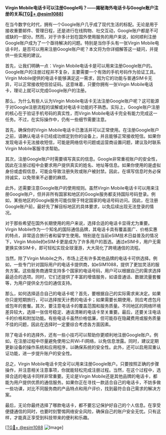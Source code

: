 **Virgin Mobile电话卡可以注册Google吗？——揭秘海外电话卡与Google账户注册的关系[[TG💪+ @esim1088](https://t.me/s/esim1088)]**

在当今数字化时代，拥有一个Google账户几乎成了现代生活的标配。无论是用于接收重要邮件、管理日程，还是进行在线购物、社交互动，Google账户都是不可或缺的一部分。然而，对于许多计划在国外使用服务的用户来说，如何顺利注册Google账户成为了一个亟待解决的问题。特别是当你手头有一张Virgin Mobile电话卡时，是否可以用来注册Google账户呢？本文将为你详细解答这一疑问，并提供一些实用的建议。

首先，让我们明确一点：Virgin Mobile电话卡是可以用来注册Google账户的。Google账户的注册过程并不复杂，主要需要一个有效的手机号码作为验证工具。Virgin Mobile提供的电话卡能够满足这一需求，因为它的功能与普通SIM卡无异，可以正常接收短信验证码。这意味着，只要你拥有一张Virgin Mobile电话卡，理论上就可以完成Google账户的注册。

那么，为什么有些人认为Virgin Mobile电话卡无法注册Google账户呢？这可能源于对Google注册流程的误解或对电话卡功能的不熟悉。实际上，Google账户注册的核心在于验证手机号码的真实性，而Virgin Mobile电话卡完全有能力完成这一任务。不过，在实际操作中，仍有一些细节需要注意。

首先，确保你的Virgin Mobile电话卡已激活并可以正常使用。在注册Google账户之前，请确认电话卡已经成功绑定到你的设备上，并且能够正常接收短信。如果你发现电话卡无法接收短信，可能是网络信号问题或运营商设置问题，建议及时联系Virgin Mobile客服寻求帮助。

其次，注册Google账户时需要填写真实的信息。Google非常重视账户的安全性，因此在注册过程中会要求用户提供真实的姓名、地址等信息。如果你使用的是虚拟身份或虚假信息，可能会导致注册失败或账户被封禁。因此，在填写信息时务必保持诚实，以免带来不必要的麻烦。

此外，还需要注意Google账户的使用规则。虽然Virgin Mobile电话卡可以用来注册Google账户，但并非所有国家和地区的Google服务都支持国际号码登录。例如，某些地区的Google服务可能仅限于特定国家的电话号码访问。因此，在注册Google账户前，最好先了解目标地区的具体要求，以免后续出现无法登录的情况。

对于那些希望在国外长期使用的用户来说，选择合适的电话卡显得尤为重要。Virgin Mobile作为一个知名的国际通信品牌，其电话卡具有覆盖面广、价格实惠的特点，非常适合旅行者和留学生使用。特别是在当前eSIM技术日益普及的情况下，Virgin Mobile的eSIM卡更是成为了许多用户的首选。通过eSIM卡，用户无需更换实体SIM卡，即可轻松实现全球漫游，大大简化了跨境通信的流程。

当然，除了Virgin Mobile之外，市场上还有许多其他品牌的电话卡可供选择。例如，一些专门针对国际用户的电话卡提供商，如eSIM1088，提供了更加灵活的服务方案。这些服务商通常支持多个国家的电话号码，用户可以根据自己的需求选择最适合的选项。同时，它们还提供了丰富的增值服务，如语音通话、数据流量套餐等，为用户提供全方位的通信支持。

那么，如何选择适合自己的电话卡呢？首先，要根据自己的实际需求来决定。如果你只是短期旅行，可以选择按天计费的电话卡；如果需要长期使用，则应考虑包月或包年的套餐。其次，要注意电话卡的覆盖范围和服务质量。不同地区的网络环境差异较大，选择一张信号稳定、通话清晰的电话卡至关重要。最后，还要关注电话卡的价格和附加功能。有些电话卡虽然价格低廉，但可能存在隐藏费用或服务质量不佳的问题，因此在选择时一定要综合考虑各方面因素。

除了电话卡的选择外，还有一些小技巧可以帮助你更顺利地注册Google账户。例如，在注册过程中尽量避免使用公共Wi-Fi网络，以免信息泄露。同时，建议定期更新设备的操作系统和应用程序，以确保系统的安全性。此外，还可以启用双重认证功能，进一步提升账户的安全性。

总之，Virgin Mobile电话卡完全可以用来注册Google账户。只要按照正确的步骤操作，并注意相关注意事项，你就能轻松完成注册过程。当然，在这个过程中，选择合适的电话卡同样非常重要。无论是Virgin Mobile还是其他品牌的电话卡，都能为用户提供优质的通信服务。如果你正在寻找一款适合自己的电话卡，不妨多做一些功课，对比不同服务商的产品特点和用户评价，找到最符合自己需求的解决方案。

最后，无论你最终选择了哪款电话卡，都不要忘记保护好自己的个人信息。在享受便捷通信的同时，也要时刻警惕网络安全风险，确保自己的账户安全无忧。只有这样，才能真正享受到科技带来的便利和乐趣。

[[TG💪+ @esim1088](https://t.me/s/esim1088) ![Image](https://i.postimg.cc/4NQfJmqS/Snipaste-2025-05-13-00-14-12.png)]